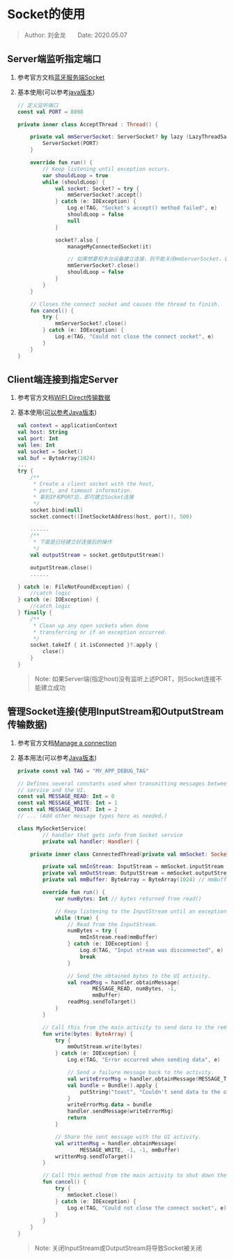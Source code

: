 # Socket的使用  

>Author: 刘金龙&#160;&#160;&#160;&#160;&#160;&#160;&#160;Date: 2020.05.07

## Server端监听指定端口

1. 参考官方文档[蓝牙服务端Socket](https://developer.android.google.cn/guide/topics/connectivity/bluetooth#ManageAConnection)  
2. 基本使用(可以参考[java版本](https://developer.android.google.cn/guide/topics/connectivity/bluetooth#java))

    ``` kotlin
    // 定义监听端口
    const val PORT = 8898

    private inner class AcceptThread : Thread() {

        private val mmServerSocket: ServerSocket? by lazy (LazyThreadSafetyMode.NONE) {
            ServerSocket(PORT)
        }

        override fun run() {
            // Keep listening until exception occurs.
            var shouldLoop = true
            while (shouldLoop) {
                val socket: Socket? = try {
                    mmServerSocket?.accept()
                } catch (e: IOException) {
                    Log.e(TAG, "Socket's accept() method failed", e)
                    shouldLoop = false
                    null
                }

                socket?.also {
                    manageMyConnectedSocket(it)

                    // 如果想要和多台设备建立连接，则不能关闭mmServerSocket，该循环应该继续监听PORT
                    mmServerSocket?.close()
                    shouldLoop = false
                }
            }
        }

        // Closes the connect socket and causes the thread to finish.
        fun cancel() {
            try {
                mmServerSocket?.close()
            } catch (e: IOException) {
                Log.e(TAG, "Could not close the connect socket", e)
            }
        }
    }
    ```

## Client端连接到指定Server  

1. 参考官方文档[WIFI Direct传输数据](https://developer.android.google.cn/guide/topics/connectivity/wifip2p#transfer)  
2. 基本使用([可以参考Java版本](https://developer.android.google.cn/guide/topics/connectivity/wifip2p#java))  

    ```kotlin
    val context = applicationContext
    val host: String
    val port: Int
    val len: Int
    val socket = Socket()
    val buf = ByteArray(1024)
    ...
    try {
        /**
         * Create a client socket with the host,
         * port, and timeout information.
         * 拿到IP和PORT后，即可建立Socket连接
         */
        socket.bind(null)
        socket.connect((InetSocketAddress(host, port)), 500)

        ......
        /**
         * 下面是已经建立好连接后的操作
         */
        val outputStream = socket.getOutputStream()

        outputStream.close()
        ......

    } catch (e: FileNotFoundException) {
        //catch logic
    } catch (e: IOException) {
        //catch logic
    } finally {
        /**
         * Clean up any open sockets when done
         * transferring or if an exception occurred.
         */
        socket.takeIf { it.isConnected }?.apply {
            close()
        }
    }
    ```

    >Note: 如果Server端(指定host)没有监听上述PORT，则Socket连接不能建立成功  

## 管理Socket连接(使用InputStream和OutputStream传输数据)

1. 参考官方文档[Manage a connection](https://developer.android.google.cn/guide/topics/connectivity/bluetooth#ManageAConnection)  
2. 基本用法(可以参考[Java版本](https://developer.android.google.cn/guide/topics/connectivity/bluetooth#java))

    ```kotlin
    private const val TAG = "MY_APP_DEBUG_TAG"

    // Defines several constants used when transmitting messages between the
    // service and the UI.
    const val MESSAGE_READ: Int = 0
    const val MESSAGE_WRITE: Int = 1
    const val MESSAGE_TOAST: Int = 2
    // ... (Add other message types here as needed.)

    class MySocketService(
            // handler that gets info from Socket service
            private val handler: Handler) {

        private inner class ConnectedThread(private val mmSocket: Socket) : Thread() {

            private val mmInStream: InputStream = mmSocket.inputStream
            private val mmOutStream: OutputStream = mmSocket.outputStream
            private val mmBuffer: ByteArray = ByteArray(1024) // mmBuffer store for the stream

            override fun run() {
                var numBytes: Int // bytes returned from read()

                // Keep listening to the InputStream until an exception occurs.
                while (true) {
                    // Read from the InputStream.
                    numBytes = try {
                        mmInStream.read(mmBuffer)
                    } catch (e: IOException) {
                        Log.d(TAG, "Input stream was disconnected", e)
                        break
                    }

                    // Send the obtained bytes to the UI activity.
                    val readMsg = handler.obtainMessage(
                            MESSAGE_READ, numBytes, -1,
                            mmBuffer)
                    readMsg.sendToTarget()
                }
            }

            // Call this from the main activity to send data to the remote device.
            fun write(bytes: ByteArray) {
                try {
                    mmOutStream.write(bytes)
                } catch (e: IOException) {
                    Log.e(TAG, "Error occurred when sending data", e)

                    // Send a failure message back to the activity.
                    val writeErrorMsg = handler.obtainMessage(MESSAGE_TOAST)
                    val bundle = Bundle().apply {
                        putString("toast", "Couldn't send data to the other device")
                    }
                    writeErrorMsg.data = bundle
                    handler.sendMessage(writeErrorMsg)
                    return
                }

                // Share the sent message with the UI activity.
                val writtenMsg = handler.obtainMessage(
                        MESSAGE_WRITE, -1, -1, mmBuffer)
                writtenMsg.sendToTarget()
            }

            // Call this method from the main activity to shut down the connection.
            fun cancel() {
                try {
                    mmSocket.close()
                } catch (e: IOException) {
                    Log.e(TAG, "Could not close the connect socket", e)
                }
            }
        }
    }
    ```

    >Note: 关闭InputStream或OutputStream将导致Socket被关闭  
